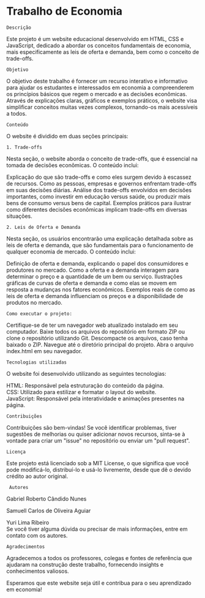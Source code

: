 # Trabalho de Economia

    Descrição
Este projeto é um website educacional desenvolvido em HTML, CSS e JavaScript, dedicado a abordar os conceitos fundamentais de economia, mais especificamente as leis de oferta e demanda, bem como o conceito de trade-offs.

    Objetivo
O objetivo deste trabalho é fornecer um recurso interativo e informativo para ajudar os estudantes e interessados em economia a compreenderem os princípios básicos que regem o mercado e as decisões econômicas. Através de explicações claras, gráficos e exemplos práticos, o website visa simplificar conceitos muitas vezes complexos, tornando-os mais acessíveis a todos.

    Conteúdo
O website é dividido em duas seções principais:

    1. Trade-offs
Nesta seção, o website aborda o conceito de trade-offs, que é essencial na tomada de decisões econômicas. O conteúdo inclui:

Explicação do que são trade-offs e como eles surgem devido à escassez de recursos.
Como as pessoas, empresas e governos enfrentam trade-offs em suas decisões diárias.
Análise dos trade-offs envolvidos em decisões importantes, como investir em educação versus saúde, ou produzir mais bens de consumo versus bens de capital.
Exemplos práticos para ilustrar como diferentes decisões econômicas implicam trade-offs em diversas situações.

    2. Leis de Oferta e Demanda
Nesta seção, os usuários encontrarão uma explicação detalhada sobre as leis de oferta e demanda, que são fundamentais para o funcionamento de qualquer economia de mercado. O conteúdo inclui:

Definição de oferta e demanda, explicando o papel dos consumidores e produtores no mercado.
Como a oferta e a demanda interagem para determinar o preço e a quantidade de um bem ou serviço.
Ilustrações gráficas de curvas de oferta e demanda e como elas se movem em resposta a mudanças nos fatores econômicos.
Exemplos reais de como as leis de oferta e demanda influenciam os preços e a disponibilidade de produtos no mercado.

    Como executar o projeto:
Certifique-se de ter um navegador web atualizado instalado em seu computador.
Baixe todos os arquivos do repositório em formato ZIP ou clone o repositório utilizando Git.
Descompacte os arquivos, caso tenha baixado o ZIP.
Navegue até o diretório principal do projeto.
Abra o arquivo index.html em seu navegador.

    Tecnologias utilizadas
O website foi desenvolvido utilizando as seguintes tecnologias:

HTML: Responsável pela estruturação do conteúdo da página. <br>
CSS: Utilizado para estilizar e formatar o layout do website. <br>
JavaScript: Responsável pela interatividade e animações presentes na página.

    Contribuições
Contribuições são bem-vindas! Se você identificar problemas, tiver sugestões de melhorias ou quiser adicionar novos recursos, sinta-se à vontade para criar um "issue" no repositório ou enviar um "pull request".

    Licença
Este projeto está licenciado sob a MIT License, o que significa que você pode modificá-lo, distribuí-lo e usá-lo livremente, desde que dê o devido crédito ao autor original.

     Autores
Gabriel Roberto Cândido Nunes <br>

Samuell Carlos de Oliveira Aguiar <br>

Yuri Lima Ribeiro <br>
Se você tiver alguma dúvida ou precisar de mais informações, entre em contato com os autores.

    Agradecimentos
Agradecemos a todos os professores, colegas e fontes de referência que ajudaram na construção deste trabalho, fornecendo insights e conhecimentos valiosos.

Esperamos que este website seja útil e contribua para o seu aprendizado em economia!